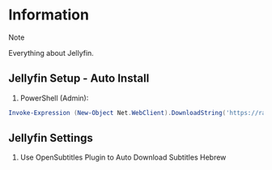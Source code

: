 # Information

> [!NOTE]
> Everything about Jellyfin.

## Jellyfin Setup - Auto Install

1. PowerShell (Admin):

```powershell
Invoke-Expression (New-Object Net.WebClient).DownloadString('https://raw.githubusercontent.com/ByKsTv/Everything/main/Windows/Jellyfin/Download.ps1')

```

## Jellyfin Settings

1. Use OpenSubtitles Plugin to Auto Download Subtitles Hebrew